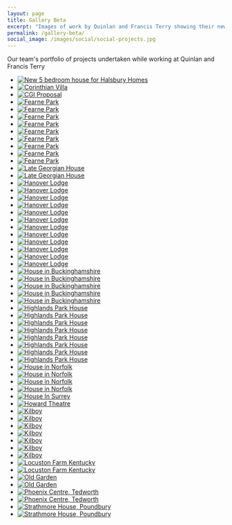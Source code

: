 ```yaml
---
layout: page
title: Gallery Beta
excerpt: "Images of work by Quinlan and Francis Terry showing their new-build classical Georgian style architecture and country houses"
permalink: /gallery-beta/
social_image: /images/social/social-projects.jpg
---
```

<p>Our team's portfolio of projects undertaken while working at Quinlan and Francis Terry</p>

<ul class="list random tiles">

<li class="sixth">
<a class="fancybox" rel="group" href="/images/projects/5-bedroom-house-for-halsbury-homes.jpg" title="New 5 bedroom house for Halsbury Homes">
<img class="lazy" src="/images/projects/thumbs2/5-bedroom-house-for-halsbury-homes.jpg" alt="New 5 bedroom house for Halsbury Homes">
</a>
</li>

<li class="sixth">
<a class="fancybox" rel="group" href="/images/projects/corinthianvilla4.jpg" title="Corinthian Villa">
<img class="lazy" src="/images/projects/thumbs2/corinthianvilla4.jpg" alt="Corinthian Villa">
</a>
</li>

<!--
<li class="sixth">
<a class="fancybox" rel="group" href="/images/projects/eastridgehousewiltshire1.jpg" title="CGI Proposal">
<img class="lazy" src="/images/projects/thumbs2/eastridgehousewiltshire1.jpg" alt="Eastridge House, Wiltshire">
</a>
</li>
-->

<li class="sixth">
<a class="fancybox" rel="group" href="/images/projects/cgi-proposal.jpg" title="CGI Proposal">
<img class="lazy" src="/images/projects/thumbs2/cgi-proposal.jpg" alt="CGI Proposal">
</a>
</li>

<li class="sixth">
<a class="fancybox" rel="group" href="/images/projects/fearnepark5.jpg" title="Ferne Park">
<img class="lazy" src="/images/projects/thumbs2/fearnepark5.jpg" alt="Fearne Park">
</a>
</li>

<li class="sixth">
<a class="fancybox" rel="group" href="/images/projects/fearnepark6.jpg" title="Ferne Park">
<img class="lazy" src="/images/projects/thumbs2/fearnepark6.jpg" alt="Fearne Park">
</a>
</li>

<li class="sixth">
<a class="fancybox" rel="group" href="/images/projects/fearnepark7.jpg" title="Ferne Park">
<img class="lazy" src="/images/projects/thumbs2/fearnepark7.jpg" alt="Fearne Park">
</a>
</li>

<li class="sixth">
<a class="fancybox" rel="group" href="/images/projects/fearnepark8.jpg" title="Ferne Park">
<img class="lazy" src="/images/projects/thumbs2/fearnepark8.jpg" alt="Fearne Park">
</a>
</li>

<li class="sixth">
<a class="fancybox" rel="group" href="/images/projects/fearnepark9.jpg" title="Ferne Park">
<img class="lazy" src="/images/projects/thumbs2/fearnepark9.jpg" alt="Fearne Park">
</a>
</li>

<li class="sixth">
<a class="fancybox" rel="group" href="/images/projects/fearnepark10.jpg" title="Ferne Park">
<img class="lazy" src="/images/projects/thumbs2/fearnepark10.jpg" alt="Fearne Park">
</a>
</li>

<li class="sixth">
<a class="fancybox" rel="group" href="/images/projects/fearnepark11.jpg" title="Ferne Park">
<img class="lazy" src="/images/projects/thumbs2/fearnepark11.jpg" alt="Fearne Park">
</a>
</li>

<li class="sixth">
<a class="fancybox" rel="group" href="/images/projects/fearnepark12.jpg" title="Ferne Park">
<img class="lazy" src="/images/projects/thumbs2/fearnepark12.jpg" alt="Fearne Park">
</a>
</li>

<li class="sixth">
<a class="fancybox" rel="group" href="/images/projects/fearnepark13.jpg" title="Ferne Park">
<img class="lazy" src="/images/projects/thumbs2/fearnepark13.jpg" alt="Fearne Park">
</a>
</li>

<!--
<li class="sixth">
<a class="fancybox" rel="group" href="/images/projects/fearnepark14.jpg" title="Ferne Park">
<img class="lazy" src="/images/projects/thumbs2/fearnepark14.jpg" alt="Fearne Park">
</a>
</li>
-->
<!--
<li class="sixth">
<a class="fancybox" rel="group" href="/images/projects/hamwood1.jpg" title="Late Georgian House">
<img class="lazy" src="/images/projects/thumbs2/hamwood1.jpg" alt="Late Georgian House">
</a>
</li>
-->

<li class="sixth">
<a class="fancybox" rel="group" href="/images/projects/late-georgian-house-f.jpg" title="Late Georgian House">
<img class="lazy" src="/images/projects/thumbs2/late-georgian-house-f.jpg" alt="Late Georgian House">
</a>
</li>

<li class="sixth">
<a class="fancybox" rel="group" href="/images/projects/late-georgian-house-r.jpg" title="Late Georgian House">
<img class="lazy" src="/images/projects/thumbs2/late-georgian-house-r.jpg" alt="Late Georgian House">
</a>
</li>

<li class="sixth">
<a class="fancybox" rel="group" href="/images/projects/hanoverlodge1a.jpg" title="Hanover Lodge">
<img class="lazy" src="/images/projects/thumbs2/hanoverlodge1a.jpg" alt="Hanover Lodge">
</a>
</li>

<li class="sixth">
<a class="fancybox" rel="group" href="/images/projects/hanoverlodge4.jpg" title="Hanover Lodge">
<img class="lazy" src="/images/projects/thumbs2/hanoverlodge4.jpg" alt="Hanover Lodge">
</a>
</li>

<li class="sixth">
<a class="fancybox" rel="group" href="/images/projects/hanoverlodge5.jpg" title="Hanover Lodge">
<img class="lazy" src="/images/projects/thumbs2/hanoverlodge5.jpg" alt="Hanover Lodge">
</a>
</li>

<li class="sixth">
<a class="fancybox" rel="group" href="/images/projects/hanoverlodge6.jpg" title="Hanover Lodge">
<img class="lazy" src="/images/projects/thumbs2/hanoverlodge6.jpg" alt="Hanover Lodge">
</a>
</li>

<li class="sixth">
<a class="fancybox" rel="group" href="/images/projects/hanoverlodge7.jpg" title="Hanover Lodge">
<img class="lazy" src="/images/projects/thumbs2/hanoverlodge7.jpg" alt="Hanover Lodge">
</a>
</li>

<li class="sixth">
<a class="fancybox" rel="group" href="/images/projects/hanoverlodge8.jpg" title="Hanover Lodge">
<img class="lazy" src="/images/projects/thumbs2/hanoverlodge8.jpg" alt="Hanover Lodge">
</a>
</li>

<li class="sixth">
<a class="fancybox" rel="group" href="/images/projects/hanoverlodge9.jpg" title="Hanover Lodge">
<img class="lazy" src="/images/projects/thumbs2/hanoverlodge9.jpg" alt="Hanover Lodge">
</a>
</li>

<li class="sixth">
<a class="fancybox" rel="group" href="/images/projects/hanoverlodge10.jpg" title="Hanover Lodge">
<img class="lazy" src="/images/projects/thumbs2/hanoverlodge10.jpg" alt="Hanover Lodge">
</a>
</li>

<li class="sixth">
<a class="fancybox" rel="group" href="/images/projects/hanoverlodge11.jpg" title="Hanover Lodge">
<img class="lazy" src="/images/projects/thumbs2/hanoverlodge11.jpg" alt="Hanover Lodge">
</a>
</li>

<!--
<li class="sixth">
<a class="fancybox" rel="group" href="/images/projects/hanoverlodge12.jpg" title="Hanover Lodge">
<img class="lazy" src="/images/projects/thumbs2/hanoverlodge12.jpg" alt="Hanover Lodge">
</a>
</li>
-->

<li class="sixth">
<a class="fancybox" rel="group" href="/images/projects/hanoverlodge13.jpg" title="Hanover Lodge">
<img class="lazy" src="/images/projects/thumbs2/hanoverlodge13.jpg" alt="Hanover Lodge">
</a>
</li>

<li class="sixth">
<a class="fancybox" rel="group" href="/images/projects/hanoverlodge14.jpg" title="Hanover Lodge">
<img class="lazy" src="/images/projects/thumbs2/hanoverlodge14.jpg" alt="Hanover Lodge">
</a>
</li>

<li class="sixth">
<a class="fancybox" rel="group" href="/images/projects/hanoverlodge15.jpg" title="Hanover Lodge">
<img class="lazy" src="/images/projects/thumbs2/hanoverlodge15.jpg" alt="Hanover Lodge">
</a>
</li>

<li class="sixth">
<a class="fancybox" rel="group" href="/images/projects/house-in-buckinghamshire-01.jpg" title="House in Buckinghamshire">
<img class="lazy" src="/images/projects/thumbs2/house-in-buckinghamshire-01.jpg" alt="House in Buckinghamshire">
</a>
</li>

<li class="sixth">
<a class="fancybox" rel="group" href="/images/projects/house-in-buckinghamshire-02.jpg" title="House in Buckinghamshire">
<img class="lazy" src="/images/projects/thumbs2/house-in-buckinghamshire-02.jpg" alt="House in Buckinghamshire">
</a>
</li>

<li class="sixth">
<a class="fancybox" rel="group" href="/images/projects/house-in-buckinghamshire-03.jpg" title="House in Buckinghamshire">
<img class="lazy" src="/images/projects/thumbs2/house-in-buckinghamshire-03.jpg" alt="House in Buckinghamshire">
</a>
</li>

<li class="sixth">
<a class="fancybox" rel="group" href="/images/projects/house-in-buckinghamshire-04.jpg" title="House in Buckinghamshire">
<img class="lazy" src="/images/projects/thumbs2/house-in-buckinghamshire-04.jpg" alt="House in Buckinghamshire">
</a>
</li>

<li class="sixth">
<a class="fancybox" rel="group" href="/images/projects/house-in-buckinghamshire-05.jpg" title="House in Buckinghamshire">
<img class="lazy" src="/images/projects/thumbs2/house-in-buckinghamshire-05.jpg" alt="House in Buckinghamshire">
</a>
</li>

<li class="sixth">
<a class="fancybox" rel="group" href="/images/projects/highlandspark1.jpg" title="House in Dallas">
<img class="lazy" src="/images/projects/thumbs2/highlandspark1.jpg" alt="Highlands Park House">
</a>
</li>

<!--
<li class="sixth">
<a class="fancybox" rel="group" href="/images/projects/highlandspark2.jpg" title="House in Dallas">
<img class="lazy" src="/images/projects/thumbs2/highlandspark2.jpg" alt="Highlands Park House">
</a>
</li>
-->

<li class="sixth">
<a class="fancybox" rel="group" href="/images/projects/highlandspark3.jpg" title="House in Dallas">
<img class="lazy" src="/images/projects/thumbs2/highlandspark3.jpg" alt="Highlands Park House">
</a>
</li>

<li class="sixth">
<a class="fancybox" rel="group" href="/images/projects/highlandspark4.jpg" title="House in Dallas">
<img class="lazy" src="/images/projects/thumbs2/highlandspark4.jpg" alt="Highlands Park House">
</a>
</li>

<!--
<li class="sixth">
<a class="fancybox" rel="group" href="/images/projects/highlandspark5.jpg" title="House in Dallas">
<img class="lazy" src="/images/projects/thumbs2/highlandspark5.jpg" alt="Highlands Park House">
</a>
</li>
-->
<!--
<li class="sixth">
<a class="fancybox" rel="group" href="/images/projects/highlandspark6.jpg" title="House in Dallas">
<img class="lazy" src="/images/projects/thumbs2/highlandspark6.jpg" alt="Highlands Park House">
</a>
</li>
-->

<li class="sixth">
<a class="fancybox" rel="group" href="/images/projects/highlandspark7.jpg" title="House in Dallas">
<img class="lazy" src="/images/projects/thumbs2/highlandspark7.jpg" alt="Highlands Park House">
</a>
</li>

<!--
<li class="sixth">
<a class="fancybox" rel="group" href="/images/projects/highlandspark8.jpg" title="House in Dallas">
<img class="lazy" src="/images/projects/thumbs2/highlandspark8.jpg" alt="Highlands Park House">
</a>
</li>
-->

<li class="sixth">
<a class="fancybox" rel="group" href="/images/projects/highlandspark9.jpg" title="House in Dallas">
<img class="lazy" src="/images/projects/thumbs2/highlandspark9.jpg" alt="Highlands Park House">
</a>
</li>

<!--
<li class="sixth">
<a class="fancybox" rel="group" href="/images/projects/highlandspark10.jpg" title="House in Dallas">
<img class="lazy" src="/images/projects/thumbs2/highlandspark10.jpg" alt="Highlands Park House">
</a>
</li>
-->
<!--
<li class="sixth">
<a class="fancybox" rel="group" href="/images/projects/highlandspark11.jpg" title="House in Dallas">
<img class="lazy" src="/images/projects/thumbs2/highlandspark11.jpg" alt="Highlands Park House">
</a>
</li>
-->
<!--
<li class="sixth">
<a class="fancybox" rel="group" href="/images/projects/highlandspark12.jpg" title="House in Dallas">
<img class="lazy" src="/images/projects/thumbs2/highlandspark12.jpg" alt="Highlands Park House">
</a>
</li>
-->

<li class="sixth">
<a class="fancybox" rel="group" href="/images/projects/highlandspark13.jpg" title="House in Dallas">
<img class="lazy" src="/images/projects/thumbs2/highlandspark13.jpg" alt="Highlands Park House">
</a>
</li>

<!--
<li class="sixth">
<a class="fancybox" rel="group" href="/images/projects/highlandspark14.jpg" title="House in Dallas">
<img class="lazy" src="/images/projects/thumbs2/highlandspark14.jpg" alt="Highlands Park House">
</a>
</li>
-->

<li class="sixth">
<a class="fancybox" rel="group" href="/images/projects/highlandspark15.jpg" title="House in Dallas">
<img class="lazy" src="/images/projects/thumbs2/highlandspark15.jpg" alt="Highlands Park House">
</a>
</li>

<li class="sixth">
<a class="fancybox" rel="group" href="/images/projects/highlandspark16.jpg" title="House in Dallas">
<img class="lazy" src="/images/projects/thumbs2/highlandspark16.jpg" alt="Highlands Park House">
</a>
</li>

<li class="sixth">
<a class="fancybox" rel="group" href="/images/projects/house-in-norfolk-00.jpg" title="House in Norfolk">
<img class="lazy" src="/images/projects/thumbs2/house-in-norfolk-00.jpg" alt="House in Norfolk">
</a>
</li>

<li class="sixth">
<a class="fancybox" rel="group" href="/images/projects/house-in-norfolk-01.jpg" title="House in Norfolk">
<img class="lazy" src="/images/projects/thumbs2/house-in-norfolk-01.jpg" alt="House in Norfolk">
</a>
</li>

<li class="sixth">
<a class="fancybox" rel="group" href="/images/projects/house-in-norfolk-02.jpg" title="House in Norfolk">
<img class="lazy" src="/images/projects/thumbs2/house-in-norfolk-02.jpg" alt="House in Norfolk">
</a>
</li>

<li class="sixth">
<a class="fancybox" rel="group" href="/images/projects/house-in-norfolk-03.jpg" title="House in Norfolk">
<img class="lazy" src="/images/projects/thumbs2/house-in-norfolk-03.jpg" alt="House in Norfolk">
</a>
</li>

<li class="sixth">
<a class="fancybox" rel="group" href="/images/projects/house-in-surrey.jpg" title="House in Surrey">
<img class="lazy" src="/images/projects/thumbs2/house-in-surrey.jpg" alt="House In Surrey">
</a>
</li>

<!--
<li class="sixth">
<a class="fancybox" rel="group" href="/images/projects/houseinsurrey1.jpg" title="House in Surrey">
<img class="lazy" src="/images/projects/thumbs2/houseinsurrey1.jpg" alt="House In Surrey">
</a>
</li>

<li class="sixth">
<a class="fancybox" rel="group" href="/images/projects/howardbuilding1.jpg" title="Howard Building">
<img class="lazy" src="/images/projects/thumbs2/howardbuilding1.jpg" alt="Howard Building">
</a>
</li>

<li class="sixth">
<a class="fancybox" rel="group" href="/images/projects/howardbuilding3.jpg" title="Howard Building">
<img class="lazy" src="/images/projects/thumbs2/howardbuilding3.jpg" alt="Howard Building">
</a>
</li>

<li class="sixth">
<a class="fancybox" rel="group" href="/images/projects/howardbuilding4.jpg" title="Howard Building">
<img class="lazy" src="/images/projects/thumbs2/howardbuilding4.jpg" alt="Howard Building">
</a>
</li>

<li class="sixth">
<a class="fancybox" rel="group" href="/images/projects/howardbuilding5.jpg" title="Howard Building">
<img class="lazy" src="/images/projects/thumbs2/howardbuilding5.jpg" alt="Howard Building">
</a>
</li>
-->

<li class="sixth">
<a class="fancybox" rel="group" href="/images/projects/howardtheatre1.jpg" title="Howard Theatre">
<img class="lazy" src="/images/projects/thumbs2/howardtheatre1.jpg" alt="Howard Theatre">
</a>
</li>

<!--
<li class="sixth">
<a class="fancybox" rel="group" href="/images/projects/kilboy8.jpg" title="House in Ireland">
<img class="lazy" src="/images/projects/thumbs2/kilboy8.jpg" alt="Kilboy">
</a>
</li>
-->

<li class="sixth">
<a class="fancybox" rel="group" href="/images/projects/kilboy9.jpg" title="House in Ireland">
<img class="lazy" src="/images/projects/thumbs2/kilboy9.jpg" alt="Kilboy">
</a>
</li>

<li class="sixth">
<a class="fancybox" rel="group" href="/images/projects/kilboy10.jpg" title="House in Ireland">
<img class="lazy" src="/images/projects/thumbs2/kilboy10.jpg" alt="Kilboy">
</a>
</li>

<li class="sixth">
<a class="fancybox" rel="group" href="/images/projects/kilboy11.jpg" title="House in Ireland">
<img class="lazy" src="/images/projects/thumbs2/kilboy11.jpg" alt="Kilboy">
</a>
</li>

<!--
<li class="sixth">
<a class="fancybox" rel="group" href="/images/projects/kilboy12.jpg" title="House in Ireland">
<img class="lazy" src="/images/projects/thumbs2/kilboy12.jpg" alt="Kilboy">
</a>
</li>
-->
<!--
<li class="sixth">
<a class="fancybox" rel="group" href="/images/projects/kilboy13.jpg" title="House in Ireland">
<img class="lazy" src="/images/projects/thumbs2/kilboy13.jpg" alt="Kilboy">
</a>
</li>
-->

<li class="sixth">
<a class="fancybox" rel="group" href="/images/projects/kilboy14.jpg" title="House in Ireland">
<img class="lazy" src="/images/projects/thumbs2/kilboy14.jpg" alt="Kilboy">
</a>
</li>

<li class="sixth">
<a class="fancybox" rel="group" href="/images/projects/kilboy15.jpg" title="House in Ireland">
<img class="lazy" src="/images/projects/thumbs2/kilboy15.jpg" alt="Kilboy">
</a>
</li>

<li class="sixth">
<a class="fancybox" rel="group" href="/images/projects/kilboy16.jpg" title="House in Ireland">
<img class="lazy" src="/images/projects/thumbs2/kilboy16.jpg" alt="Kilboy">
</a>
</li>

<!--
<li class="sixth">
<a class="fancybox" rel="group" href="/images/projects/kilboy17.jpg" title="House in Ireland">
<img class="lazy" src="/images/projects/thumbs2/kilboy17.jpg" alt="Kilboy">
</a>
</li>
-->
<!--
<li class="sixth">
<a class="fancybox" rel="group" href="/images/projects/kilboy18.jpg" title="House in Ireland">
<img class="lazy" src="/images/projects/thumbs2/kilboy18.jpg" alt="Kilboy">
</a>
</li>
-->
<!--
<li class="sixth">
<a class="fancybox" rel="group" href="/images/projects/kilboy19.jpg" title="House in Ireland">
<img class="lazy" src="/images/projects/thumbs2/kilboy19.jpg" alt="Kilboy">
</a>
</li>
-->

<li class="sixth">
<a class="fancybox" rel="group" href="/images/projects/kilboy20.jpg" title="House in Ireland">
<img class="lazy" src="/images/projects/thumbs2/kilboy20.jpg" alt="Kilboy">
</a>
</li>

<!--
<li class="sixth">
<a class="fancybox" rel="group" href="/images/projects/locustonfarmkentucky1.jpg" title="Locuston Farm Kentucky">
<img class="lazy" src="/images/projects/thumbs2/locustonfarmkentucky1.jpg" alt="Locuston Farm Kentucky">
</a>
</li>-->

<li class="sixth">
<a class="fancybox" rel="group" href="/images/projects/locuston-farm-kentucky-f.jpg" title="Locuston Farm Kentucky">
<img class="lazy" src="/images/projects/thumbs2/locuston-farm-kentucky-f.jpg" alt="Locuston Farm Kentucky">
</a>
</li>

<li class="sixth">
<a class="fancybox" rel="group" href="/images/projects/locuston-farm-kentucky-r.jpg" title="Locuston Farm Kentucky">
<img class="lazy" src="/images/projects/thumbs2/locuston-farm-kentucky-r.jpg" alt="Locuston Farm Kentucky">
</a>
</li>

<li class="sixth">
<a class="fancybox" rel="group" href="/images/projects/oldgarden6.jpg" title="House in Twickenham">
<img class="lazy" src="/images/projects/thumbs2/oldgarden6.jpg" alt="Old Garden">
</a>
</li>

<!--
<li class="sixth">
<a class="fancybox" rel="group" href="/images/projects/oldgarden7.jpg" title="House in Twickenham">
<img class="lazy" src="/images/projects/thumbs2/oldgarden7.jpg" alt="Old Garden">
</a>
</li>
-->
<!--
<li class="sixth">
<a class="fancybox" rel="group" href="/images/projects/oldgarden8.jpg" title="House in Twickenham">
<img class="lazy" src="/images/projects/thumbs2/oldgarden8.jpg" alt="Old Garden">
</a>
</li>
-->

<li class="sixth">
<a class="fancybox" rel="group" href="/images/projects/oldgarden9.jpg" title="House in Twickenham">
<img class="lazy" src="/images/projects/thumbs2/oldgarden9.jpg" alt="Old Garden">
</a>
</li>

<!--
<li class="sixth">
<a class="fancybox" rel="group" href="/images/projects/oldgarden10.jpg" title="House in Twickenham">
<img class="lazy" src="/images/projects/thumbs2/oldgarden10.jpg" alt="Old Garden">
</a>
</li>

<li class="sixth">
<a class="fancybox" rel="group" href="/images/projects/oldgarden11.jpg" title="House in Twickenham">
<img class="lazy" src="/images/projects/thumbs2/oldgarden11.jpg" alt="Old Garden">
</a>
</li>
-->

<li class="sixth">
<a class="fancybox" rel="group" href="/images/projects/phoenix-centre.jpg" title="Phoenix Centre, Tedworth">
<img class="lazy" src="/images/projects/thumbs2/phoenix-centre.jpg" alt="Phoenix Centre, Tedworth">
</a>
</li>

<!--
<li class="sixth">
<a class="fancybox" rel="group" href="/images/projects/tedworth1.jpg" title="Phoenix Centre, Tedworth">
<img class="lazy" src="/images/projects/thumbs2/tedworth1.jpg" alt="Phoenix Centre, Tedworth">
</a>
</li>


<li class="sixth">
<a class="fancybox" rel="group" href="/images/projects/tedworth2.jpg" title="Phoenix Centre, Tedworth">
<img class="lazy" src="/images/projects/thumbs2/tedworth2.jpg" alt="Phoenix Centre, Tedworth">
</a>
</li>
-->

<li class="sixth">
<a class="fancybox" rel="group" href="/images/projects/tedworth3.jpg" title="Phoenix Centre, Tedworth">
<img class="lazy" src="/images/projects/thumbs2/tedworth3.jpg" alt="Phoenix Centre, Tedworth">
</a>
</li>

<li class="sixth">
<a class="fancybox" rel="group" href="/images/projects/strathmore1.jpg" title="Strathmore House, Poundbury">
<img class="lazy" src="/images/projects/thumbs2/strathmore1.jpg" alt="Strathmore House, Poundbury">
</a>
</li>

<li class="sixth">
<a class="fancybox" rel="group" href="/images/projects/strathmore2.jpg" title="Strathmore House, Poundbury">
<img class="lazy" src="/images/projects/thumbs2/strathmore2.jpg" alt="Strathmore House, Poundbury">
</a>
</li>

</ul>